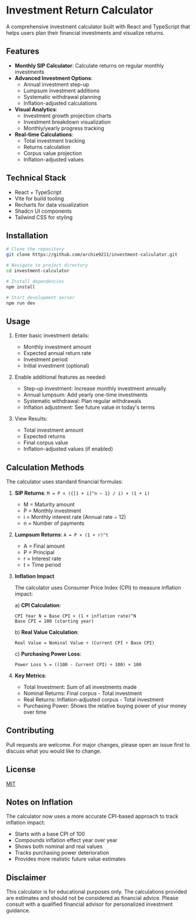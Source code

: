 # Investment Return Calculator

A comprehensive investment calculator built with React and TypeScript that helps users plan their financial investments and visualize returns.

## Features

- **Monthly SIP Calculator**: Calculate returns on regular monthly investments
- **Advanced Investment Options**:
  - Annual investment step-up
  - Lumpsum investment additions
  - Systematic withdrawal planning
  - Inflation-adjusted calculations
- **Visual Analytics**:
  - Investment growth projection charts
  - Investment breakdown visualization
  - Monthly/yearly progress tracking
- **Real-time Calculations**:
  - Total investment tracking
  - Returns calculation
  - Corpus value projection
  - Inflation-adjusted values

## Technical Stack

- React + TypeScript
- Vite for build tooling
- Recharts for data visualization
- Shadcn UI components
- Tailwind CSS for styling

## Installation

```bash
# Clone the repository
git clone https://github.com/archie9211/investment-calculator.git

# Navigate to project directory
cd investment-calculator

# Install dependencies
npm install

# Start development server
npm run dev
```

## Usage

1. Enter basic investment details:

   - Monthly investment amount
   - Expected annual return rate
   - Investment period
   - Initial investment (optional)

2. Enable additional features as needed:

   - Step-up investment: Increase monthly investment annually
   - Annual lumpsum: Add yearly one-time investments
   - Systematic withdrawal: Plan regular withdrawals
   - Inflation adjustment: See future value in today's terms

3. View Results:
   - Total investment amount
   - Expected returns
   - Final corpus value
   - Inflation-adjusted values (if enabled)

## Calculation Methods

The calculator uses standard financial formulas:

1. **SIP Returns**: `M = P × ({[1 + i]^n – 1} / i) × (1 + i)`

   - M = Maturity amount
   - P = Monthly investment
   - i = Monthly interest rate (Annual rate ÷ 12)
   - n = Number of payments

2. **Lumpsum Returns**: `A = P × (1 + r)^t`

   - A = Final amount
   - P = Principal
   - r = Interest rate
   - t = Time period

3. **Inflation Impact**

   The calculator uses Consumer Price Index (CPI) to measure inflation impact:

   a) **CPI Calculation**:

   ```
   CPI Year N = Base CPI × (1 + inflation rate)^N
   Base CPI = 100 (starting year)
   ```

   b) **Real Value Calculation**:

   ```
   Real Value = Nominal Value ÷ (Current CPI ÷ Base CPI)
   ```

   c) **Purchasing Power Loss**:

   ```
   Power Loss % = ((100 - Current CPI) ÷ 100) × 100
   ```

4. **Key Metrics**:
   - Total Investment: Sum of all investments made
   - Nominal Returns: Final corpus - Total investment
   - Real Returns: Inflation-adjusted corpus - Total investment
   - Purchasing Power: Shows the relative buying power of your money over time

## Contributing

Pull requests are welcome. For major changes, please open an issue first to discuss what you would like to change.

## License

[MIT](https://choosealicense.com/licenses/mit/)

## Notes on Inflation

The calculator now uses a more accurate CPI-based approach to track inflation impact:

- Starts with a base CPI of 100
- Compounds inflation effect year over year
- Shows both nominal and real values
- Tracks purchasing power deterioration
- Provides more realistic future value estimates

## Disclaimer

This calculator is for educational purposes only. The calculations provided are estimates and should not be considered as financial advice. Please consult with a qualified financial advisor for personalized investment guidance.
